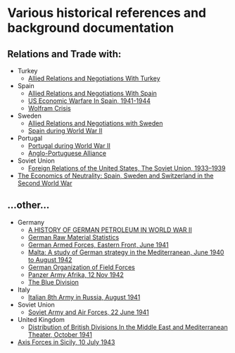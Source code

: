 # Various historical references and background documentation

## Relations and Trade with:

- Turkey
    - [Allied Relations and Negotiations With Turkey](https://1997-2001.state.gov/www/regions/eur/rpt_9806_ng_turkey.pdf)
- Spain
    - [Allied Relations and Negotiations With Spain](https://1997-2001.state.gov/regions/eur/rpt_9806_ng_spain.pdf)
    - [US Economic Warfare In Spain, 1941-1944](Docs/US_Economic_Warfare_In_Spain.pdf)
    - [Wolfram Crisis](https://www.wikiwand.com/en/Wolfram_Crisis)
- Sweden
    - [Allied Relations and Negotiations with Sweden](https://1997-2001.state.gov/regions/eur/rpt_9806_ng_sweden.pdf)
    - [Spain during World War II](https://www.wikiwand.com/en/Spain_during_World_War_II)
- Portugal
    - [Portugal during World War II](https://www.wikiwand.com/en/Portugal_during_World_War_II)
    - [Anglo-Portuguese Alliance](https://www.wikiwand.com/en/Anglo-Portuguese_Alliance)
- Soviet Union
    - [Foreign Relations of the United States, The Soviet Union, 1933–1939](https://history.state.gov/historicaldocuments/frus1933-39)
- [The Economics of Neutrality: Spain, Sweden and Switzerland in the Second World War](https://etheses.lse.ac.uk/178/1/Golson_The_Economics_of_Neutrality.pdf)
## ...other...
- Germany
    - [A HISTORY OF GERMAN PETROLEUM IN WORLD WAR II](https://apps.dtic.mil/sti/pdfs/AD1020261.pdf)
    - [German Raw Material Statistics](https://panzerworld.com/german-raw-material-statistics)
    - [German Armed Forces, Eastern Front, June 1941](https://usacac.army.mil/sites/default/files/documents/carl/nafziger/941GFAA.pdf)
    - [Malta: A study of German strategy in the Mediterranean, June 1940 to August 1942](Docs/Malta_Jun1940.pdf)
    - [German Organization of Field Forces](https://www.ibiblio.org/hyperwar/Germany/HB/HB-2.html)
    - [Panzer Army Afrika, 12 Nov 1942](https://usacac.army.mil/sites/default/files/documents/carl/nafziger/942GKME.pdf)
    - [The Blue Division](https://www.wikiwand.com/en/Blue_Division)
- Italy
    - [Italian 8th Army in Russia, August 1941](https://usacac.army.mil/sites/default/files/documents/carl/nafziger/941IHRA.pdf)
- Soviet Union
    - [Soviet Army and Air Forces, 22 June 1941](https://usacac.army.mil/sites/default/files/documents/carl/nafziger/941RFCC.pdf)
- United Kingdom
    - [Distribution of British Divisions In the Middle East and Mediterranean Theater, October 1941](https://usacac.army.mil/sites/default/files/documents/carl/nafziger/941BJAA.pdf)
- [Axis Forces in Sicily, 10 July 1943](https://usacac.army.mil/sites/default/files/documents/carl/nafziger/943GGAD.pdf)
